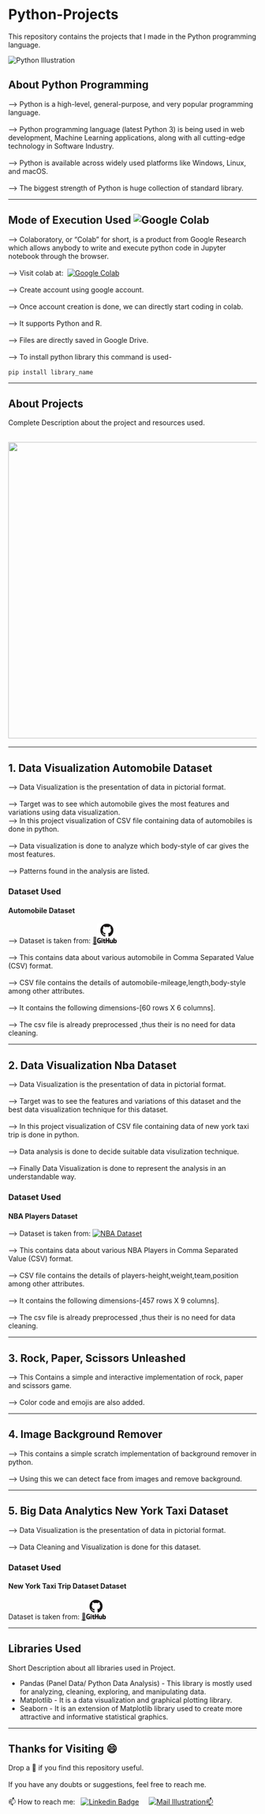 # Python-Projects
This repository contains the projects that I made in the Python programming language.<br>

![Python Illustration](https://github.com/madhurimarawat/Python-Projects/assets/105432776/1d2f657e-5773-445b-b579-29dda1fcc1e5)

## About Python Programming

--> Python is a high-level, general-purpose, and very popular programming language.<br><br>
--> Python programming language (latest Python 3) is being used in web development, Machine Learning applications, along with all cutting-edge technology in Software Industry.<br><br>
--> Python is available across widely used platforms like Windows, Linux, and macOS.<br><br>
--> The biggest strength of Python is huge collection of standard library.<br>

---
## Mode of Execution Used  <img src="https://colab.research.google.com/img/colab_favicon_256px.png" title="Google Colab" alt="Google Colab" width="40" height="40">

--> Colaboratory, or “Colab” for short, is a product from Google Research which allows anybody to write and execute python code in Jupyter notebook through the browser.<br><br>
--> Visit colab at:&nbsp; <a href="https://colab.research.google.com/"> <img src="https://colab.research.google.com/img/colab_favicon_256px.png" title="Google Colab" alt="Google Colab" width="40" height="40"></a><br><br>
--> Create account using google account.<br><br>
--> Once account creation is done, we can directly start coding in colab.<br><br>
--> It supports Python and R.<br><br>
--> Files are directly saved in Google Drive.<br><br>
--> To install python library this command is used-
```
pip install library_name 
```
---

## About Projects

<p>Complete Description about the project and resources used.</p><br>

<img src="https://ucarecdn.com/a1e34cff-104a-4e5e-b5d8-e229487d3b93/" width=780 height=600>

---

## **1. Data Visualization Automobile Dataset**

--> Data Visualization is the presentation of data in pictorial format.<br><br>
--> Target was to see which automobile gives the most features and variations using data visualization.<br>
--> In this project visualization of CSV file containing data of automobiles is done in python.<br><br>
--> Data visualization is done to analyze which body-style of car gives the most features.<br><br>
--> Patterns found in the analysis are listed.

### Dataset Used

#### **Automobile Dataset**
--> Dataset is taken from: <a href="https://gist.github.com/lauvshree/20ee07bfaa6d97364006fc2320092526">🔗<img src="https://github.com/devicons/devicon/blob/master/icons/github/github-original-wordmark.svg" height =40 width=40 title="Automobile Dataset" alt="Automobile Dataset"> </a><br><br>
--> This contains data about various automobile in Comma Separated Value (CSV) format.<br><br>
--> CSV file contains the details of automobile-mileage,length,body-style among other attributes.<br><br>
--> It contains the following dimensions-[60 rows X 6 columns].<br><br>
--> The csv file is already preprocessed ,thus their is no need for data cleaning.<br>

---

## **2. Data Visualization Nba Dataset**
--> Data Visualization is the presentation of data in pictorial format.<br><br>
--> Target was to see the features and variations of this dataset and the best data visualization technique for this dataset.<br><br>
--> In this project visualization of CSV file containing data of new york taxi trip is done in python.<br><br>
--> Data analysis is done to decide suitable data visulization technique. <br><br>
--> Finally Data Visualization is done to represent the analysis in an understandable way.<br>

### Dataset Used
 
#### **NBA Players Dataset**

--> Dataset is taken from: <a href="https://gist.github.com/ganeshbabuNN/80b55569fde8eb6a81518d4c8921c7a6" ><img src="https://cdn4.iconfinder.com/data/icons/logos-and-brands/512/189_Kaggle_logo_logos-1024.png" height =40 width=40 title="NBA Dataset" alt="NBA Dataset"> </a><br><br>
--> This contains data about various NBA Players in Comma Separated Value (CSV) format.<br><br>
--> CSV file contains the details of players-height,weight,team,position among other attributes.<br><br>
--> It contains the following dimensions-[457 rows X 9 columns].<br><br>
--> The csv file is already preprocessed ,thus their is no need for data cleaning.<br>

---

## **3. Rock, Paper, Scissors Unleashed**

--> This Contains a simple and interactive implementation of rock, paper and scissors game.<br><br>
--> Color code and emojis are also added.<br>

---

## **4. Image Background Remover**
--> This contains a simple scratch implementation of background remover in python.<br><br>
--> Using this we can detect face from images and remove background.<br>

---

## **5. Big Data Analytics New York Taxi Dataset**
--> Data Visualization is the presentation of data in pictorial format.<br><br>
--> Data Cleaning and Visualization is done for this dataset.<br>

### Dataset Used

#### **New York Taxi Trip Dataset Dataset**

Dataset is taken from: <a href="https://www.kaggle.com/competitions/nyc-taxi-trip-duration/data" >🔗<img src="https://github.com/devicons/devicon/blob/master/icons/github/github-original-wordmark.svg" height =40 width=40 title="NBA Dataset" alt="NBA Dataset"> </a><br>

---

## Libraries Used

<p>Short Description about all libraries used in Project.</p>
<ul>
  <li>Pandas (Panel Data/ Python Data Analysis) - This library is mostly used for analyzing,
cleaning, exploring, and manipulating data.</li>
  <li>Matplotlib - It is a data visualization and graphical plotting library.</li>
<li>Seaborn - It is an extension of Matplotlib library used to create more attractive and
informative statistical graphics.</li>
</ul>

---

## Thanks for Visiting 😄

Drop a 🌟 if you find this repository useful.<br><br>
If you have any doubts or suggestions, feel free to reach me.<br><br>
📫 How to reach me:  &nbsp; [![Linkedin Badge](https://img.shields.io/badge/-madhurima-blue?style=flat&logo=Linkedin&logoColor=white)](https://www.linkedin.com/in/madhurima-rawat/) &nbsp; &nbsp;
<a href ="mailto:rawatmadhurima@gmail.com"><img src="https://github.com/madhurimarawat/Machine-Learning-Using-Python/assets/105432776/b6a0873a-e961-42c0-8fbf-ab65828c961a" height=35 width=30 title="Mail Illustration" alt="Mail Illustration📫" > </a>
